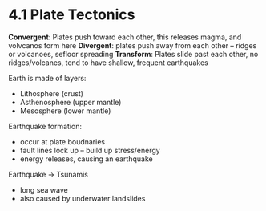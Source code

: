 # 4.1 Plate Tectonics

**Convergent**: Plates push toward each other, this releases magma, and volvcanos form here
**Divergent**: plates push away from each other – ridges or volcanoes, sefloor spreading
**Transform**: Plates slide past each other, no ridges/volcanes, tend to have shallow, frequent earthquakes

Earth is made of layers:
- Lithosphere (crust)
- Asthenosphere (upper mantle)
- Mesosphere (lower mantle)

Earthquake formation:
- occur at plate boudnaries
- fault lines lock up – build up stress/energy
- energy releases, causing an earthquake

Earthquake -> Tsunamis 
- long sea wave
- also caused by underwater landslides